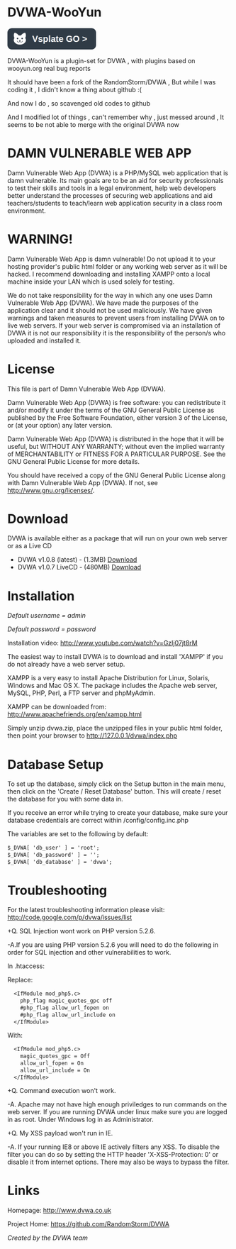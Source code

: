 # DVWA-WooYun #

<a href="https://www.vsplate.com/?github=vulnspy/DVWA-WooYun"><img alt="VSPLATE GO" src="https://raw.githubusercontent.com/vsplate/images/master/vsgo_btn.png" width="200px"></a>

DVWA-WooYun is a plugin-set for DVWA , with plugins based on wooyun.org real bug reports

It should have been a fork of the RandomStorm/DVWA , But while I was coding it , I didn't know a thing about github :( 

And now I do , so scavenged old codes to github

And I modified lot of things , can't remember why , just messed around , It seems to be not able to merge with the original DVWA now

DAMN VULNERABLE WEB APP
=======================

Damn Vulnerable Web App (DVWA) is a PHP/MySQL web application that is damn vulnerable. Its main goals are to be an aid for security professionals to test their skills and tools in a legal environment, help web developers better understand the processes of securing web applications and aid teachers/students to teach/learn web application security in a class room environment.

WARNING!
========
Damn Vulnerable Web App is damn vulnerable! Do not upload it to your hosting provider's public html folder or any working web
server as it will be hacked. I recommend downloading and installing XAMPP onto a local machine inside your LAN which is used solely for testing. 

We do not take responsibility for the way in which any one uses Damn Vulnerable Web App (DVWA). We have made the purposes of the application clear and it should not be used maliciously. We have given warnings and taken measures to prevent users from installing DVWA on to live web servers. If your web server is compromised via an installation of DVWA it is not our responsibility it is the responsibility of the person/s who uploaded and installed it.

License
=======

This file is part of Damn Vulnerable Web App (DVWA).

Damn Vulnerable Web App (DVWA) is free software: you can redistribute it and/or modify
it under the terms of the GNU General Public License as published by
the Free Software Foundation, either version 3 of the License, or
(at your option) any later version.

Damn Vulnerable Web App (DVWA) is distributed in the hope that it will be useful,
but WITHOUT ANY WARRANTY; without even the implied warranty of
MERCHANTABILITY or FITNESS FOR A PARTICULAR PURPOSE.  See the
GNU General Public License for more details.

You should have received a copy of the GNU General Public License
along with Damn Vulnerable Web App (DVWA).  If not, see http://www.gnu.org/licenses/.

Download
========

DVWA is available either as a package that will run on your own web server or as a Live CD

 - DVWA v1.0.8 (latest) - (1.3MB) [Download](https://github.com/RandomStorm/DVWA/archive/v1.0.8.zip)
 - DVWA v1.0.7 LiveCD - (480MB) [Download](http://www.dvwa.co.uk/DVWA-1.0.7.iso)

Installation
============

*Default username = admin*

*Default password = password*

Installation video:
http://www.youtube.com/watch?v=GzIj07jt8rM

The easiest way to install DVWA is to download and install 'XAMPP' if you do not already have a web server setup. 

XAMPP is a very easy to install Apache Distribution for Linux, Solaris, Windows and Mac OS X. The package includes the Apache web server, MySQL, PHP, Perl, a FTP server and phpMyAdmin.

XAMPP can be downloaded from:
http://www.apachefriends.org/en/xampp.html

Simply unzip dvwa.zip, place the unzipped files in your public html folder, then point your browser to http://127.0.0.1/dvwa/index.php

Database Setup
==============

To set up the database, simply click on the Setup button in the main menu, then click on the 'Create / Reset Database' button. This will create / reset the database for you with some data in.

If you receive an error while trying to create your database, make sure your database credentials are correct within /config/config.inc.php

The variables are set to the following by default: 
```
$_DVWA[ 'db_user' ] = 'root';
$_DVWA[ 'db_password' ] = '';
$_DVWA[ 'db_database' ] = 'dvwa';
```

Troubleshooting
===============

For the latest troubleshooting information please visit:
http://code.google.com/p/dvwa/issues/list

+Q. SQL Injection wont work on PHP version 5.2.6.

-A.If you are using PHP version 5.2.6 you will need to do the following in order for SQL injection and other vulnerabilities to work.

In .htaccess:

  Replace:
```
  <IfModule mod_php5.c>
    php_flag magic_quotes_gpc off
    #php_flag allow_url_fopen on
    #php_flag allow_url_include on
  </IfModule>
```
  With:
```
  <IfModule mod_php5.c>
    magic_quotes_gpc = Off
    allow_url_fopen = On
    allow_url_include = On
  </IfModule>
```
+Q. Command execution won't work.

-A. Apache may not have high enough priviledges to run commands on the web server. If you are running DVWA under linux make sure you are logged in as root. Under Windows log in as Administrator.

+Q. My XSS payload won't run in IE.

-A. If your running IE8 or above IE actively filters any XSS. To disable the filter you can do so by setting the HTTP header 'X-XSS-Protection: 0' or disable it from internet options. There may also be ways to bypass the filter.

Links
=====

Homepage: http://www.dvwa.co.uk

Project Home: https://github.com/RandomStorm/DVWA

*Created by the DVWA team*
